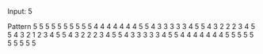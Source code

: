 Input: 5

Pattern
5 5 5 5 5 5 5 5 5 
5 4 4 4 4 4 4 4 5 
5 4 3 3 3 3 3 4 5 
5 4 3 2 2 2 3 4 5 
5 4 3 2 1 2 3 4 5 
5 4 3 2 2 2 3 4 5 
5 4 3 3 3 3 3 4 5 
5 4 4 4 4 4 4 4 5 
5 5 5 5 5 5 5 5 5 
